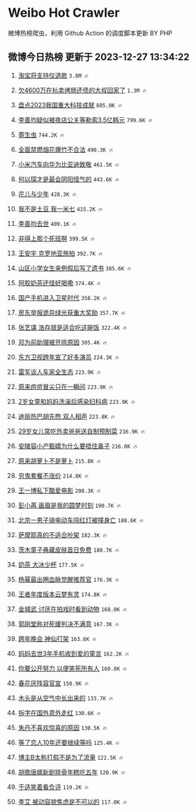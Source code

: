 # Weibo Hot Crawler 



微博热榜爬虫，利用 Github Action 的调度脚本更新 BY PHP 


## 微博今日热榜 更新于 2023-12-27 13:34:22 
1. [淘宝将支持仅退款](https://s.weibo.com/weibo?q=%23%E6%B7%98%E5%AE%9D%E5%B0%86%E6%94%AF%E6%8C%81%E4%BB%85%E9%80%80%E6%AC%BE%23&t=31&band_rank=1&Refer=top) `3.8M 🔥` 

1. [欠4600万在杭卖烤肠还债的大叔回家了](https://s.weibo.com/weibo?q=%23%E6%AC%A04600%E4%B8%87%E5%9C%A8%E6%9D%AD%E5%8D%96%E7%83%A4%E8%82%A0%E8%BF%98%E5%80%BA%E7%9A%84%E5%A4%A7%E5%8F%94%E5%9B%9E%E5%AE%B6%E4%BA%86%23&t=31&band_rank=2&Refer=top) `1.3M 🔥` 

1. [盘点2023我国重大科技成就](https://s.weibo.com/weibo?q=%23%E7%9B%98%E7%82%B92023%E6%88%91%E5%9B%BD%E9%87%8D%E5%A4%A7%E7%A7%91%E6%8A%80%E6%88%90%E5%B0%B1%23&t=31&band_rank=3&Refer=top) `805.0K 🔥` 

1. [李善均疑似被夜店公关等勒索3.5亿韩元](https://s.weibo.com/weibo?q=%23%E6%9D%8E%E5%96%84%E5%9D%87%E7%96%91%E4%BC%BC%E8%A2%AB%E5%A4%9C%E5%BA%97%E5%85%AC%E5%85%B3%E7%AD%89%E5%8B%92%E7%B4%A23.5%E4%BA%BF%E9%9F%A9%E5%85%83%23&t=31&band_rank=4&Refer=top) `799.6K 🔥` 

1. [寄生虫](https://s.weibo.com/weibo?q=%E5%AF%84%E7%94%9F%E8%99%AB&t=31&band_rank=5&Refer=top) `744.2K 🔥` 

1. [全面禁燃烟花爆竹不合法](https://s.weibo.com/weibo?q=%23%E5%85%A8%E9%9D%A2%E7%A6%81%E7%87%83%E7%83%9F%E8%8A%B1%E7%88%86%E7%AB%B9%E4%B8%8D%E5%90%88%E6%B3%95%23&t=31&band_rank=6&Refer=top) `490.3K 🔥` 

1. [小米汽车向华为比亚迪致敬](https://s.weibo.com/weibo?q=%23%E5%B0%8F%E7%B1%B3%E6%B1%BD%E8%BD%A6%E5%90%91%E5%8D%8E%E4%B8%BA%E6%AF%94%E4%BA%9A%E8%BF%AA%E8%87%B4%E6%95%AC%23&t=31&band_rank=7&Refer=top) `461.5K 🔥` 

1. [何以琛才是最会阴阳怪气的](https://s.weibo.com/weibo?q=%E4%BD%95%E4%BB%A5%E7%90%9B%E6%89%8D%E6%98%AF%E6%9C%80%E4%BC%9A%E9%98%B4%E9%98%B3%E6%80%AA%E6%B0%94%E7%9A%84&t=31&band_rank=8&Refer=top) `443.6K 🔥` 

1. [花儿与少年](https://s.weibo.com/weibo?q=%E8%8A%B1%E5%84%BF%E4%B8%8E%E5%B0%91%E5%B9%B4&t=31&band_rank=9&Refer=top) `428.3K 🔥` 

1. [我不是土豆 我一米七](https://s.weibo.com/weibo?q=%E6%88%91%E4%B8%8D%E6%98%AF%E5%9C%9F%E8%B1%86%20%E6%88%91%E4%B8%80%E7%B1%B3%E4%B8%83&t=31&band_rank=10&Refer=top) `415.2K 🔥` 

1. [李善均去世](https://s.weibo.com/weibo?q=%23%E6%9D%8E%E5%96%84%E5%9D%87%E5%8E%BB%E4%B8%96%23&t=31&band_rank=11&Refer=top) `409.1K 🔥` 

1. [非得上那个死班啊](https://s.weibo.com/weibo?q=%E9%9D%9E%E5%BE%97%E4%B8%8A%E9%82%A3%E4%B8%AA%E6%AD%BB%E7%8F%AD%E5%95%8A&t=31&band_rank=12&Refer=top) `399.5K 🔥` 

1. [王安宇 克罗地亚旅拍](https://s.weibo.com/weibo?q=%E7%8E%8B%E5%AE%89%E5%AE%87%20%E5%85%8B%E7%BD%97%E5%9C%B0%E4%BA%9A%E6%97%85%E6%8B%8D&t=31&band_rank=13&Refer=top) `392.7K 🔥` 

1. [山区小学女生来例假后写了遗书](https://s.weibo.com/weibo?q=%23%E5%B1%B1%E5%8C%BA%E5%B0%8F%E5%AD%A6%E5%A5%B3%E7%94%9F%E6%9D%A5%E4%BE%8B%E5%81%87%E5%90%8E%E5%86%99%E4%BA%86%E9%81%97%E4%B9%A6%23&t=31&band_rank=14&Refer=top) `385.6K 🔥` 

1. [阿胶奶茶还怪好喝嘞](https://s.weibo.com/weibo?q=%23%E9%98%BF%E8%83%B6%E5%A5%B6%E8%8C%B6%E8%BF%98%E6%80%AA%E5%A5%BD%E5%96%9D%E5%98%9E%23&t=31&band_rank=15&Refer=top) `374.4K 🔥` 

1. [国产手机进入卫星时代](https://s.weibo.com/weibo?q=%23%E5%9B%BD%E4%BA%A7%E6%89%8B%E6%9C%BA%E8%BF%9B%E5%85%A5%E5%8D%AB%E6%98%9F%E6%97%B6%E4%BB%A3%23&t=31&band_rank=16&Refer=top) `358.2K 🔥` 

1. [房东举报诡异绿光获重大奖励](https://s.weibo.com/weibo?q=%23%E6%88%BF%E4%B8%9C%E4%B8%BE%E6%8A%A5%E8%AF%A1%E5%BC%82%E7%BB%BF%E5%85%89%E8%8E%B7%E9%87%8D%E5%A4%A7%E5%A5%96%E5%8A%B1%23&t=31&band_rank=17&Refer=top) `357.7K 🔥` 

1. [张艺谋 浩存就是适合吃这碗饭](https://s.weibo.com/weibo?q=%E5%BC%A0%E8%89%BA%E8%B0%8B%20%E6%B5%A9%E5%AD%98%E5%B0%B1%E6%98%AF%E9%80%82%E5%90%88%E5%90%83%E8%BF%99%E7%A2%97%E9%A5%AD&t=31&band_rank=18&Refer=top) `322.4K 🔥` 

1. [邓为前助理被开除原因](https://s.weibo.com/weibo?q=%23%E9%82%93%E4%B8%BA%E5%89%8D%E5%8A%A9%E7%90%86%E8%A2%AB%E5%BC%80%E9%99%A4%E5%8E%9F%E5%9B%A0%23&t=31&band_rank=19&Refer=top) `305.4K 🔥` 

1. [东方卫视跨年宣了好多演员](https://s.weibo.com/weibo?q=%23%E4%B8%9C%E6%96%B9%E5%8D%AB%E8%A7%86%E8%B7%A8%E5%B9%B4%E5%AE%A3%E4%BA%86%E5%A5%BD%E5%A4%9A%E6%BC%94%E5%91%98%23&t=31&band_rank=20&Refer=top) `224.3K 🔥` 

1. [雷军谈人车家全生态](https://s.weibo.com/weibo?q=%23%E9%9B%B7%E5%86%9B%E8%B0%88%E4%BA%BA%E8%BD%A6%E5%AE%B6%E5%85%A8%E7%94%9F%E6%80%81%23&t=31&band_rank=21&Refer=top) `223.9K 🔥` 

1. [原来痘痘冒尖只在一瞬间](https://s.weibo.com/weibo?q=%E5%8E%9F%E6%9D%A5%E7%97%98%E7%97%98%E5%86%92%E5%B0%96%E5%8F%AA%E5%9C%A8%E4%B8%80%E7%9E%AC%E9%97%B4&t=31&band_rank=22&Refer=top) `223.9K 🔥` 

1. [2岁女童和妈妈洗澡后感染妇科病](https://s.weibo.com/weibo?q=%232%E5%B2%81%E5%A5%B3%E7%AB%A5%E5%92%8C%E5%A6%88%E5%A6%88%E6%B4%97%E6%BE%A1%E5%90%8E%E6%84%9F%E6%9F%93%E5%A6%87%E7%A7%91%E7%97%85%23&t=31&band_rank=23&Refer=top) `223.9K 🔥` 

1. [迪丽热巴胡先煦 双人相声](https://s.weibo.com/weibo?q=%E8%BF%AA%E4%B8%BD%E7%83%AD%E5%B7%B4%E8%83%A1%E5%85%88%E7%85%A6%20%E5%8F%8C%E4%BA%BA%E7%9B%B8%E5%A3%B0&t=31&band_rank=24&Refer=top) `223.8K 🔥` 

1. [29岁女儿常吃外卖爸爸送自制预制菜](https://s.weibo.com/weibo?q=%2329%E5%B2%81%E5%A5%B3%E5%84%BF%E5%B8%B8%E5%90%83%E5%A4%96%E5%8D%96%E7%88%B8%E7%88%B8%E9%80%81%E8%87%AA%E5%88%B6%E9%A2%84%E5%88%B6%E8%8F%9C%23&t=31&band_rank=25&Refer=top) `216.9K 🔥` 

1. [安陵容小产甄嬛为什么要捂住鼻子](https://s.weibo.com/weibo?q=%E5%AE%89%E9%99%B5%E5%AE%B9%E5%B0%8F%E4%BA%A7%E7%94%84%E5%AC%9B%E4%B8%BA%E4%BB%80%E4%B9%88%E8%A6%81%E6%8D%82%E4%BD%8F%E9%BC%BB%E5%AD%90&t=31&band_rank=26&Refer=top) `216.0K 🔥` 

1. [原来胡萝卜不是萝卜](https://s.weibo.com/weibo?q=%23%E5%8E%9F%E6%9D%A5%E8%83%A1%E8%90%9D%E5%8D%9C%E4%B8%8D%E6%98%AF%E8%90%9D%E5%8D%9C%23&t=31&band_rank=27&Refer=top) `215.8K 🔥` 

1. [穷鬼套餐不涨价](https://s.weibo.com/weibo?q=%23%E7%A9%B7%E9%AC%BC%E5%A5%97%E9%A4%90%E4%B8%8D%E6%B6%A8%E4%BB%B7%23&t=31&band_rank=28&Refer=top) `214.8K 🔥` 

1. [王一博私下酷爱电影](https://s.weibo.com/weibo?q=%23%E7%8E%8B%E4%B8%80%E5%8D%9A%E7%A7%81%E4%B8%8B%E9%85%B7%E7%88%B1%E7%94%B5%E5%BD%B1%23&t=31&band_rank=29&Refer=top) `208.3K 🔥` 

1. [彭小苒 画眉是我的圆梦时刻](https://s.weibo.com/weibo?q=%E5%BD%AD%E5%B0%8F%E8%8B%92%20%E7%94%BB%E7%9C%89%E6%98%AF%E6%88%91%E7%9A%84%E5%9C%86%E6%A2%A6%E6%97%B6%E5%88%BB&t=31&band_rank=30&Refer=top) `190.7K 🔥` 

1. [北京一男子骑电动车闯红灯被撞身亡](https://s.weibo.com/weibo?q=%23%E5%8C%97%E4%BA%AC%E4%B8%80%E7%94%B7%E5%AD%90%E9%AA%91%E7%94%B5%E5%8A%A8%E8%BD%A6%E9%97%AF%E7%BA%A2%E7%81%AF%E8%A2%AB%E6%92%9E%E8%BA%AB%E4%BA%A1%23&t=31&band_rank=31&Refer=top) `188.6K 🔥` 

1. [萨摩耶真的不适合吵架](https://s.weibo.com/weibo?q=%E8%90%A8%E6%91%A9%E8%80%B6%E7%9C%9F%E7%9A%84%E4%B8%8D%E9%80%82%E5%90%88%E5%90%B5%E6%9E%B6&t=31&band_rank=32&Refer=top) `182.3K 🔥` 

1. [茨木童子典藏皮肤首日免费](https://s.weibo.com/weibo?q=%23%E8%8C%A8%E6%9C%A8%E7%AB%A5%E5%AD%90%E5%85%B8%E8%97%8F%E7%9A%AE%E8%82%A4%E9%A6%96%E6%97%A5%E5%85%8D%E8%B4%B9%23&t=31&band_rank=33&Refer=top) `180.7K 🔥` 

1. [奶茶 大冰少杯](https://s.weibo.com/weibo?q=%E5%A5%B6%E8%8C%B6%20%E5%A4%A7%E5%86%B0%E5%B0%91%E6%9D%AF&t=31&band_rank=34&Refer=top) `177.5K 🔥` 

1. [杨幂最出圈血脉觉醒推荐官](https://s.weibo.com/weibo?q=%23%E6%9D%A8%E5%B9%82%E6%9C%80%E5%87%BA%E5%9C%88%E8%A1%80%E8%84%89%E8%A7%89%E9%86%92%E6%8E%A8%E8%8D%90%E5%AE%98%23&t=31&band_rank=35&Refer=top) `176.3K 🔥` 

1. [王者年度版本云梦有灵](https://s.weibo.com/weibo?q=%23%E7%8E%8B%E8%80%85%E5%B9%B4%E5%BA%A6%E7%89%88%E6%9C%AC%E4%BA%91%E6%A2%A6%E6%9C%89%E7%81%B5%23&t=31&band_rank=36&Refer=top) `174.8K 🔥` 

1. [金城武 讨厌在拍戏时看到动物](https://s.weibo.com/weibo?q=%E9%87%91%E5%9F%8E%E6%AD%A6%20%E8%AE%A8%E5%8E%8C%E5%9C%A8%E6%8B%8D%E6%88%8F%E6%97%B6%E7%9C%8B%E5%88%B0%E5%8A%A8%E7%89%A9&t=31&band_rank=37&Refer=top) `168.0K 🔥` 

1. [郭刚堂称对死缓判决不满意](https://s.weibo.com/weibo?q=%23%E9%83%AD%E5%88%9A%E5%A0%82%E7%A7%B0%E5%AF%B9%E6%AD%BB%E7%BC%93%E5%88%A4%E5%86%B3%E4%B8%8D%E6%BB%A1%E6%84%8F%23&t=31&band_rank=38&Refer=top) `167.3K 🔥` 

1. [跨年晚会 神仙打架](https://s.weibo.com/weibo?q=%E8%B7%A8%E5%B9%B4%E6%99%9A%E4%BC%9A%20%E7%A5%9E%E4%BB%99%E6%89%93%E6%9E%B6&t=31&band_rank=39&Refer=top) `163.6K 🔥` 

1. [妈妈去世3年手机收到爱的童言](https://s.weibo.com/weibo?q=%23%E5%A6%88%E5%A6%88%E5%8E%BB%E4%B8%963%E5%B9%B4%E6%89%8B%E6%9C%BA%E6%94%B6%E5%88%B0%E7%88%B1%E7%9A%84%E7%AB%A5%E8%A8%80%23&t=31&band_rank=40&Refer=top) `162.2K 🔥` 

1. [你要公开努力 以便笑死所有人](https://s.weibo.com/weibo?q=%E4%BD%A0%E8%A6%81%E5%85%AC%E5%BC%80%E5%8A%AA%E5%8A%9B%20%E4%BB%A5%E4%BE%BF%E7%AC%91%E6%AD%BB%E6%89%80%E6%9C%89%E4%BA%BA&t=31&band_rank=41&Refer=top) `160.8K 🔥` 

1. [春花厌阵容官宣](https://s.weibo.com/weibo?q=%23%E6%98%A5%E8%8A%B1%E5%8E%8C%E9%98%B5%E5%AE%B9%E5%AE%98%E5%AE%A3%23&t=31&band_rank=42&Refer=top) `150.9K 🔥` 

1. [木头是从空气中长出来的](https://s.weibo.com/weibo?q=%E6%9C%A8%E5%A4%B4%E6%98%AF%E4%BB%8E%E7%A9%BA%E6%B0%94%E4%B8%AD%E9%95%BF%E5%87%BA%E6%9D%A5%E7%9A%84&t=31&band_rank=43&Refer=top) `133.7K 🔥` 

1. [拆字在国外意外走红](https://s.weibo.com/weibo?q=%23%E6%8B%86%E5%AD%97%E5%9C%A8%E5%9B%BD%E5%A4%96%E6%84%8F%E5%A4%96%E8%B5%B0%E7%BA%A2%23&t=31&band_rank=44&Refer=top) `130.6K 🔥` 

1. [朱丹不喜欢惊喜的原因](https://s.weibo.com/weibo?q=%23%E6%9C%B1%E4%B8%B9%E4%B8%8D%E5%96%9C%E6%AC%A2%E6%83%8A%E5%96%9C%E7%9A%84%E5%8E%9F%E5%9B%A0%23&t=31&band_rank=45&Refer=top) `130.5K 🔥` 

1. [等了恋人10年还要继续等吗](https://s.weibo.com/weibo?q=%23%E7%AD%89%E4%BA%86%E6%81%8B%E4%BA%BA10%E5%B9%B4%E8%BF%98%E8%A6%81%E7%BB%A7%E7%BB%AD%E7%AD%89%E5%90%97%23&t=31&band_rank=46&Refer=top) `125.4K 🔥` 

1. [博主B太称打假不是为了流量](https://s.weibo.com/weibo?q=%23%E5%8D%9A%E4%B8%BBB%E5%A4%AA%E7%A7%B0%E6%89%93%E5%81%87%E4%B8%8D%E6%98%AF%E4%B8%BA%E4%BA%86%E6%B5%81%E9%87%8F%23&t=31&band_rank=47&Refer=top) `122.5K 🔥` 

1. [胡歌唐嫣新剧排骨年糕吃五年](https://s.weibo.com/weibo?q=%23%E8%83%A1%E6%AD%8C%E5%94%90%E5%AB%A3%E6%96%B0%E5%89%A7%E6%8E%92%E9%AA%A8%E5%B9%B4%E7%B3%95%E5%90%83%E4%BA%94%E5%B9%B4%23&t=31&band_rank=48&Refer=top) `120.9K 🔥` 

1. [于适笑着看负评](https://s.weibo.com/weibo?q=%23%E4%BA%8E%E9%80%82%E7%AC%91%E7%9D%80%E7%9C%8B%E8%B4%9F%E8%AF%84%23&t=31&band_rank=49&Refer=top) `119.2K 🔥` 

1. [李艾 被动容貌焦虑是不可以的](https://s.weibo.com/weibo?q=%E6%9D%8E%E8%89%BE%20%E8%A2%AB%E5%8A%A8%E5%AE%B9%E8%B2%8C%E7%84%A6%E8%99%91%E6%98%AF%E4%B8%8D%E5%8F%AF%E4%BB%A5%E7%9A%84&t=31&band_rank=50&Refer=top) `117.0K 🔥` 

